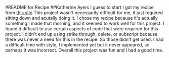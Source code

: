 #README for Recipe
##Katherine Ayers
I guess to start I got my recipe from [this site](http://damndelicious.net/2016/01/07/slow-cooker-tomato-kale-and-quinoa-soup/)
This project wasn't necessarily difficult for me, it just required sitting down and acutally doing it. I chose my recipe because it's actually something I made that morning, and it seemed to work well for this project. I found it difficult to use certain aspects of code that were required for this project. I didn't end up using strike through, delete, or subscript because there was never a need for this in the recipe. So those didn't get used. I had a difficult time with style, I implemented yet but it never appeared, so perhaps it was incorrect. Overall this project was fun and I had a good time. 
